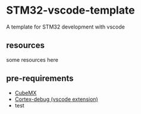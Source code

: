 # STM32-vscode-template
A template for STM32 development with vscode

## resources
some resources here

## pre-requirements
  - [CubeMX](https://www.st.com/en/development-tools/stm32cubemx.html)
  - [Cortex-debug (vscode extension)](https://github.com/Marus/cortex-debug)
  - test



